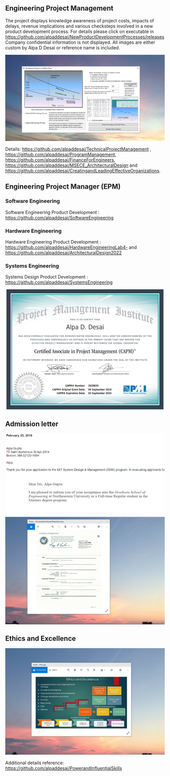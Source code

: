 ## Engineering Project Management 

The project displays knowledge awareness of project costs, impacts of delays, revenue implications and various checksteps involved in a new product development process. For details please click on executable in https://github.com/alpaddesai/NewProductDevelopmentProcesses/releases  Company confidential information is not displayed. All images are either custom by Alpa D Desai or reference name is included. 

![Image of NewProductDevelopmentProcess](DevelopingProductsinHalftheTimeMainWindowOne.png) 

Details: https://github.com/alpaddesai/TechnicalProjectManagement , https://github.com/alpaddesai/ProgramManagement, https://github.com/alpaddesai/FinanceForEngineers, https://github.com/alpaddesai/MSECE_ArchitecturalDesign and https://github.com/alpaddesai/CreatingandLeadingEffectiveOrganizations.

## Engineering Project Manager (EPM)

### Software Engineering
Software Engineering Product Development : https://github.com/alpaddesai/SoftwareEngineering
### Hardware Engineering
Hardware Engineering Product Development : https://github.com/alpaddesai/HardwareEngineeringLab4- and https://github.com/alpaddesai/ArchitecturalDesign2022
### Systems Engineering
Systems Design Product Development : https://github.com/alpaddesai/SystemsEngineering 
 
![image](CAPMCertificate.jpg)

## Admission letter
![image](MITSDM.png)
![image](MSEngMgmt1.jpg)

![image](USCopyrightCertificate.png)

## Ethics and Excellence
![image](EthicsandExcellence.png)

Additional details reference: https://github.com/alpaddesai/PowerandInfluentialSkills
